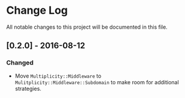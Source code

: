 # Change Log

All notable changes to this project will be documented in this file.

## [0.2.0] - 2016-08-12
### Changed
- Move `Multiplicity::Middleware` to `Mulitplicity::Middleware::Subdomain` to make room for additional strategies.
